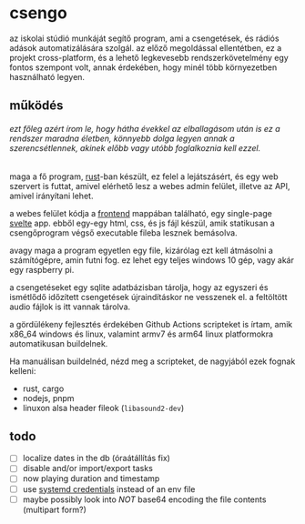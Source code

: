 # csengo

az iskolai stúdió munkáját segítő program, ami a csengetések, és rádiós adások
automatizálására szolgál. az előző megoldással ellentétben, ez a projekt
cross-platform, és a lehető legkevesebb rendszerkövetelmény egy fontos szempont
volt, annak érdekében, hogy minél több környezetben használható legyen.

## működés

###### _ezt főleg azért írom le, hogy hátha évekkel az elballagásom után is ez a rendszer maradna életben, könnyebb dolga legyen annak a szerencsétlennek, akinek előbb vagy utóbb foglalkoznia kell ezzel._

maga a fő program, [rust](https://rust-lang.org)-ban készült, ez felel a
lejátszásért, és egy web szervert is futtat, amivel elérhető lesz a webes admin
felület, illetve az API, amivel irányítani lehet.

a webes felület kódja a [frontend](frontend) mappában található, egy single-page
[svelte](https://svelte.dev) app. ebből egy-egy html, css, és js fájl készül,
amik statikusan a csengőprogram végső executable fileba lesznek bemásolva.

avagy maga a program egyetlen egy file, kizárólag ezt kell átmásolni a
számítógépre, amin futni fog. ez lehet egy teljes windows 10 gép, vagy akár egy
raspberry pi.

a csengetéseket egy sqlite adatbázisban tárolja, hogy az egyszeri és ismétlődő
időzített csengetések újraindításkor ne vesszenek el. a feltöltött audio fájlok
is itt vannak tárolva.

a gördülékeny fejlesztés érdekében Github Actions scripteket is írtam, amik
x86_64 windows és linux, valamint armv7 és arm64 linux platformokra
automatikusan buildelnek.

Ha manuálisan buildelnéd, nézd meg a scripteket, de nagyjából ezek fognak
kelleni:

-   rust, cargo
-   nodejs, pnpm
-   linuxon alsa header fileok (`libasound2-dev`)

## todo

- [ ] localize dates in the db (óraátállítás fix)
- [ ] disable and/or import/export tasks
- [ ] now playing duration and timestamp
- [ ] use [systemd credentials](https://www.freedesktop.org/software/systemd/man/systemd.exec.html#Credentials) instead of an env file
- [ ] maybe possibly look into *NOT* base64 encoding the file contents (multipart form?)
